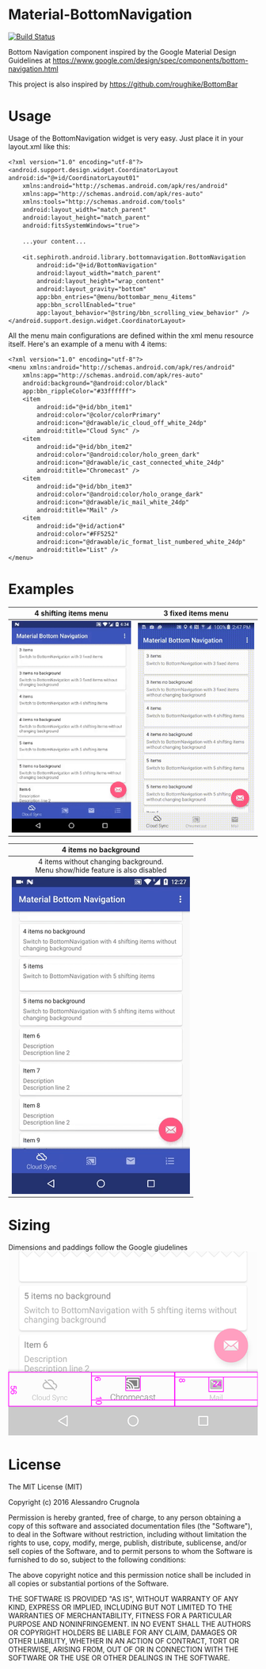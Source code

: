 # Material-BottomNavigation

[![Build Status](https://travis-ci.org/sephiroth74/Material-BottomNavigation.svg?branch=master)](https://travis-ci.org/sephiroth74/Material-BottomNavigation)

Bottom Navigation component inspired by the Google Material Design Guidelines at https://www.google.com/design/spec/components/bottom-navigation.html

This project is also inspired by https://github.com/roughike/BottomBar

# Usage
Usage of the BottomNavigation widget is very easy. Just place it in your layout.xml like this:

	<?xml version="1.0" encoding="utf-8"?>
	<android.support.design.widget.CoordinatorLayout android:id="@+id/CoordinatorLayout01"
    	xmlns:android="http://schemas.android.com/apk/res/android"
	    xmlns:app="http://schemas.android.com/apk/res-auto"
    	xmlns:tools="http://schemas.android.com/tools"
	    android:layout_width="match_parent"
    	android:layout_height="match_parent"
	    android:fitsSystemWindows="true">

		...your content...

	    <it.sephiroth.android.library.bottomnavigation.BottomNavigation
    	    android:id="@+id/BottomNavigation"
	        android:layout_width="match_parent"
    	    android:layout_height="wrap_content"
	        android:layout_gravity="bottom"
    	    app:bbn_entries="@menu/bottombar_menu_4items"
	        app:bbn_scrollEnabled="true"
    	    app:layout_behavior="@string/bbn_scrolling_view_behavior" />
	</android.support.design.widget.CoordinatorLayout>

All the menu main configurations are defined within the xml menu resource itself. Here's an example of a menu with 4 items:

	<?xml version="1.0" encoding="utf-8"?>
	<menu xmlns:android="http://schemas.android.com/apk/res/android"
    	xmlns:app="http://schemas.android.com/apk/res-auto"
	    android:background="@android:color/black"
    	app:bbn_rippleColor="#33ffffff">
	    <item
    	    android:id="@+id/bbn_item1"
        	android:color="@color/colorPrimary"
	        android:icon="@drawable/ic_cloud_off_white_24dp"
    	    android:title="Cloud Sync" />
	    <item
    	    android:id="@+id/bbn_item2"
	        android:color="@android:color/holo_green_dark"
    	    android:icon="@drawable/ic_cast_connected_white_24dp"
	        android:title="Chromecast" />
    	<item
	        android:id="@+id/bbn_item3"
    	    android:color="@android:color/holo_orange_dark"
	        android:icon="@drawable/ic_mail_white_24dp"
    	    android:title="Mail" />
	    <item
    	    android:id="@+id/action4"
        	android:color="#FF5252"
	        android:icon="@drawable/ic_format_list_numbered_white_24dp"
    	    android:title="List" />
	</menu>


# Examples

| 4 shifting items menu | 3 fixed items menu |
| :------------: | :-----------: |
|	![Video 1](art/video1.gif)	|	![Video 2](art/video2.gif)	|

| 4 items no background | 
| :------------: |
| 4 items without changing background. <br />Menu show/hide feature is also disabled | 
| ![Video 3](art/video3.gif) |


# Sizing

Dimensions and paddings follow the Google giudelines<br />
![Sizing](art/sizing.png)


# License

The MIT License (MIT)

Copyright (c) 2016 Alessandro Crugnola

Permission is hereby granted, free of charge, to any person obtaining a copy
of this software and associated documentation files (the "Software"), to deal
in the Software without restriction, including without limitation the rights
to use, copy, modify, merge, publish, distribute, sublicense, and/or sell
copies of the Software, and to permit persons to whom the Software is
furnished to do so, subject to the following conditions:

The above copyright notice and this permission notice shall be included in all
copies or substantial portions of the Software.

THE SOFTWARE IS PROVIDED "AS IS", WITHOUT WARRANTY OF ANY KIND, EXPRESS OR
IMPLIED, INCLUDING BUT NOT LIMITED TO THE WARRANTIES OF MERCHANTABILITY,
FITNESS FOR A PARTICULAR PURPOSE AND NONINFRINGEMENT. IN NO EVENT SHALL THE
AUTHORS OR COPYRIGHT HOLDERS BE LIABLE FOR ANY CLAIM, DAMAGES OR OTHER
LIABILITY, WHETHER IN AN ACTION OF CONTRACT, TORT OR OTHERWISE, ARISING FROM,
OUT OF OR IN CONNECTION WITH THE SOFTWARE OR THE USE OR OTHER DEALINGS IN THE
SOFTWARE.